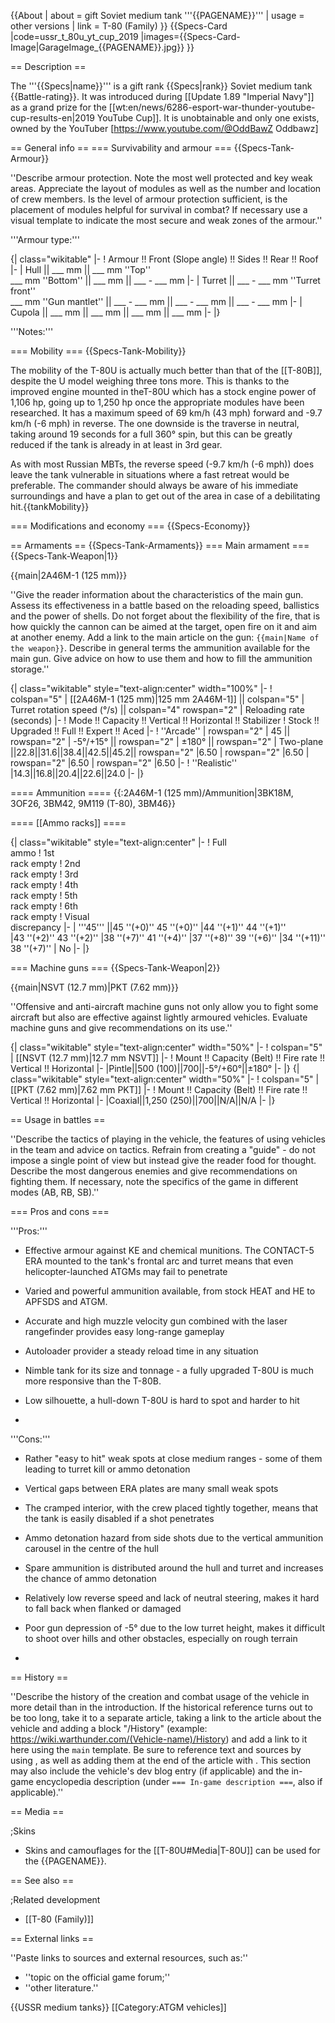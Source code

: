 {{About
| about = gift Soviet medium tank '''{{PAGENAME}}'''
| usage = other versions
| link = T-80 (Family)
}}
{{Specs-Card
|code=ussr_t_80u_yt_cup_2019
|images={{Specs-Card-Image|GarageImage_{{PAGENAME}}.jpg}}
}}

== Description ==
<!-- ''In the description, the first part should be about the history of the creation and combat usage of the vehicle, as well as its key features. In the second part, tell the reader about the ground vehicle in the game. Insert a screenshot of the vehicle, so that if the novice player does not remember the vehicle by name, he will immediately understand what kind of vehicle the article is talking about.'' -->
The '''{{Specs|name}}''' is a gift rank {{Specs|rank}} Soviet medium tank {{Battle-rating}}. It was introduced during [[Update 1.89 "Imperial Navy"]] as a grand prize for the [[wt:en/news/6286-esport-war-thunder-youtube-cup-results-en|2019 YouTube Cup]]. It is unobtainable and only one exists, owned by the YouTuber [https://www.youtube.com/@OddBawZ Oddbawz]

== General info ==
=== Survivability and armour ===
{{Specs-Tank-Armour}}
<!-- ''Describe armour protection. Note the most well protected and key weak areas. Appreciate the layout of modules as well as the number and location of crew members. Is the level of armour protection sufficient, is the placement of modules helpful for survival in combat? If necessary use a visual template to indicate the most secure and weak zones of the armour.'' -->
''Describe armour protection. Note the most well protected and key weak areas. Appreciate the layout of modules as well as the number and location of crew members. Is the level of armour protection sufficient, is the placement of modules helpful for survival in combat? If necessary use a visual template to indicate the most secure and weak zones of the armour.''

'''Armour type:''' <!-- The types of armour present on the vehicle and their general locations -->
<!-- Example: * Rolled homogeneous armour (Front, Side, Rear, Hull roof)
* Cast homogeneous armour (Turret, Transmission area) -->

{| class="wikitable"
|-
! Armour !! Front (Slope angle) !! Sides !! Rear !! Roof
|-
| Hull || ___ mm || ___ mm ''Top'' <br> ___ mm ''Bottom'' || ___ mm || ___ - ___ mm
|-
| Turret || ___ - ___ mm ''Turret front'' <br> ___ mm ''Gun mantlet'' || ___ - ___ mm || ___ - ___ mm || ___ - ___ mm
|-
| Cupola || ___ mm || ___ mm || ___ mm || ___ mm
|-
|}

'''Notes:''' <!-- Any additional notes which the user needs to be aware of -->
<!-- Example: * Suspension wheels are 20 mm thick, tracks are 30 mm thick, and torsion bars are 60 mm thick. -->

=== Mobility ===
{{Specs-Tank-Mobility}}
<!-- ''Write about the mobility of the ground vehicle. Estimate the specific power and manoeuvrability, as well as the maximum speed forwards and backwards.'' -->
The mobility of the T-80U is actually much better than that of the [[T-80B]], despite the U model weighing three tons more. This is thanks to the improved engine mounted in theT-80U which has a stock engine power of 1,106 hp, going up to 1,250 hp once the appropriate modules have been researched. It has a maximum speed of 69 km/h (43 mph) forward and -9.7 km/h (-6 mph) in reverse. The one downside is the traverse in neutral, taking around 19 seconds for a full 360° spin, but this can be greatly reduced if the tank is already in at least in 3rd gear.

As with most Russian MBTs, the reverse speed (-9.7 km/h (-6 mph)) does leave the tank vulnerable in situations where a fast retreat would be preferable. The commander should always be aware of his immediate surroundings and have a plan to get out of the area in case of a debilitating hit.{{tankMobility}}

=== Modifications and economy ===
{{Specs-Economy}}

== Armaments ==
{{Specs-Tank-Armaments}}
=== Main armament ===
{{Specs-Tank-Weapon|1}}
<!-- ''Give the reader information about the characteristics of the main gun. Assess its effectiveness in a battle based on the reloading speed, ballistics and the power of shells. Do not forget about the flexibility of the fire, that is how quickly the cannon can be aimed at the target, open fire on it and aim at another enemy. Add a link to the main article on the gun: <code><nowiki>{{main|Name of the weapon}}</nowiki></code>. Describe in general terms the ammunition available for the main gun. Give advice on how to use them and how to fill the ammunition storage.'' -->
{{main|2A46M-1 (125 mm)}}

''Give the reader information about the characteristics of the main gun. Assess its effectiveness in a battle based on the reloading speed, ballistics and the power of shells. Do not forget about the flexibility of the fire, that is how quickly the cannon can be aimed at the target, open fire on it and aim at another enemy. Add a link to the main article on the gun: <code><nowiki>{{main|Name of the weapon}}</nowiki></code>. Describe in general terms the ammunition available for the main gun. Give advice on how to use them and how to fill the ammunition storage.''

{| class="wikitable" style="text-align:center" width="100%"
|-
! colspan="5" | [[2A46M-1 (125 mm)|125 mm 2A46M-1]] || colspan="5" | Turret rotation speed (°/s) || colspan="4" rowspan="2" | Reloading rate (seconds)
|-
! Mode !! Capacity !! Vertical !! Horizontal !! Stabilizer
! Stock !! Upgraded !! Full !! Expert !! Aced
|-
! ''Arcade''
| rowspan="2" | 45 || rowspan="2" | -5°/+15° || rowspan="2" | ±180° || rowspan="2" | Two-plane ||22.8||31.6||38.4||42.5||45.2|| rowspan="2" |6.50
| rowspan="2" |6.50
| rowspan="2" |6.50
| rowspan="2" |6.50
|-
! ''Realistic''
|14.3||16.8||20.4||22.6||24.0
|-
|}

==== Ammunition ====
{{:2A46M-1 (125 mm)/Ammunition|3BK18M, 3OF26, 3BM42, 9M119 (T-80), 3BM46}}

==== [[Ammo racks]] ====
<!-- [[File:Ammoracks_{{PAGENAME}}.png|right|thumb|x250px|[[Ammo racks]] of the {{PAGENAME}}]] -->
<!-- '''Last updated:''' -->
{| class="wikitable" style="text-align:center"
|-
! Full<br>ammo
! 1st<br>rack empty
! 2nd<br>rack empty
! 3rd<br>rack empty
! 4th<br>rack empty
! 5th<br>rack empty
! 6th<br>rack empty
! Visual<br>discrepancy
|-
| '''45''' ||45 ''(+0)''
45 ''(+0)''
|44 ''(+1)''
44 ''(+1)''
|43 ''(+2)''
43 ''(+2)''
|38 ''(+7)''
41 ''(+4)''
|37 ''(+8)''
39 ''(+6)''
|34 ''(+11)''
38 ''(+7)''
| No
|-
|}

=== Machine guns ===
{{Specs-Tank-Weapon|2}}
<!-- ''Offensive and anti-aircraft machine guns not only allow you to fight some aircraft but also are effective against lightly armoured vehicles. Evaluate machine guns and give recommendations on its use.'' -->
{{main|NSVT (12.7 mm)|PKT (7.62 mm)}}

''Offensive and anti-aircraft machine guns not only allow you to fight some aircraft but also are effective against lightly armoured vehicles. Evaluate machine guns and give recommendations on its use.''

{| class="wikitable" style="text-align:center" width="50%"
|-
! colspan="5" | [[NSVT (12.7 mm)|12.7 mm NSVT]]
|-
! Mount !! Capacity (Belt) !! Fire rate !! Vertical !! Horizontal
|-
|Pintle||500 (100)||700||-5°/+60°||±180°
|-
|}
{| class="wikitable" style="text-align:center" width="50%"
|-
! colspan="5" | [[PKT (7.62 mm)|7.62 mm PKT]]
|-
! Mount !! Capacity (Belt) !! Fire rate !! Vertical !! Horizontal
|-
|Coaxial||1,250 (250)||700||N/A||N/A
|-
|}

== Usage in battles ==
<!-- ''Describe the tactics of playing in the vehicle, the features of using vehicles in the team and advice on tactics. Refrain from creating a "guide" - do not impose a single point of view but instead give the reader food for thought. Describe the most dangerous enemies and give recommendations on fighting them. If necessary, note the specifics of the game in different modes (AB, RB, SB).'' -->
''Describe the tactics of playing in the vehicle, the features of using vehicles in the team and advice on tactics. Refrain from creating a "guide" - do not impose a single point of view but instead give the reader food for thought. Describe the most dangerous enemies and give recommendations on fighting them. If necessary, note the specifics of the game in different modes (AB, RB, SB).''

=== Pros and cons ===
<!-- ''Summarise and briefly evaluate the vehicle in terms of its characteristics and combat effectiveness. Mark its pros and cons in a bulleted list. Try not to use more than 6 points for each of the characteristics. Avoid using categorical definitions such as "bad", "good" and the like - use substitutions with softer forms such as "inadequate" and "effective".'' -->
'''Pros:'''

* Effective armour against KE and chemical munitions. The CONTACT-5 ERA mounted to the tank's frontal arc and turret means that even helicopter-launched ATGMs may fail to penetrate
* Varied and powerful ammunition available, from stock HEAT and HE to APFSDS and ATGM.
* Accurate and high muzzle velocity gun combined with the laser rangefinder provides easy long-range gameplay
* Autoloader provider a steady reload time in any situation
* Nimble tank for its size and tonnage - a fully upgraded T-80U is much more responsive than the T-80B.
* Low silhouette, a hull-down T-80U is hard to spot and harder to hit

*

'''Cons:'''

* Rather "easy to hit" weak spots at close medium ranges - some of them leading to turret kill or ammo detonation
* Vertical gaps between ERA plates are many small weak spots
* The cramped interior, with the crew placed tightly together, means that the tank is easily disabled if a shot penetrates
* Ammo detonation hazard from side shots due to the vertical ammunition carousel in the centre of the hull
* Spare ammunition is distributed around the hull and turret and increases the chance of ammo detonation
* Relatively low reverse speed and lack of neutral steering, makes it hard to fall back when flanked or damaged
* Poor gun depression of -5° due to the low turret height, makes it difficult to shoot over hills and other obstacles, especially on rough terrain

*

== History ==
<!-- ''Describe the history of the creation and combat usage of the vehicle in more detail than in the introduction. If the historical reference turns out to be too long, take it to a separate article, taking a link to the article about the vehicle and adding a block "/History" (example: <nowiki>https://wiki.warthunder.com/(Vehicle-name)/History</nowiki>) and add a link to it here using the <code>main</code> template. Be sure to reference text and sources by using <code><nowiki><ref></ref></nowiki></code>, as well as adding them at the end of the article with <code><nowiki><references /></nowiki></code>. This section may also include the vehicle's dev blog entry (if applicable) and the in-game encyclopedia description (under <code><nowiki>=== In-game description ===</nowiki></code>, also if applicable).'' -->
''Describe the history of the creation and combat usage of the vehicle in more detail than in the introduction. If the historical reference turns out to be too long, take it to a separate article, taking a link to the article about the vehicle and adding a block "/History" (example: <nowiki>https://wiki.warthunder.com/(Vehicle-name)/History</nowiki>) and add a link to it here using the <code>main</code> template. Be sure to reference text and sources by using <code><nowiki><ref></ref></nowiki></code>, as well as adding them at the end of the article with <code><nowiki><references /></nowiki></code>. This section may also include the vehicle's dev blog entry (if applicable) and the in-game encyclopedia description (under <code><nowiki>=== In-game description ===</nowiki></code>, also if applicable).''

== Media ==
<!-- ''Excellent additions to the article would be video guides, screenshots from the game, and photos.'' -->

;Skins

* Skins and camouflages for the [[T-80U#Media|T-80U]] can be used for the {{PAGENAME}}.

== See also ==
<!-- ''Links to the articles on the War Thunder Wiki that you think will be useful for the reader, for example:''
* ''reference to the series of the vehicles;''
* ''links to approximate analogues of other nations and research trees.'' -->

;Related development
* [[T-80 (Family)]]

== External links ==
<!-- ''Paste links to sources and external resources, such as:''
* ''topic on the official game forum;''
* ''other literature.'' -->
''Paste links to sources and external resources, such as:''

* ''topic on the official game forum;''
* ''other literature.''

{{USSR medium tanks}}
[[Category:ATGM vehicles]]